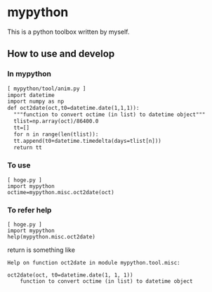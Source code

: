 # mypython
This is a python toolbox written by myself.

## How to use and develop
### In mypython
```python:hoge.txt
[ mypython/tool/anim.py ]
import datetime
import numpy as np
def oct2date(oct,t0=datetime.date(1,1,1)):
  """function to convert octime (in list) to datetime object"""
  tlist=np.array(oct)/86400.0
  tt=[]
  for n in range(len(tlist)):
  tt.append(t0+datetime.timedelta(days=tlist[n]))
  return tt
```
### To use
```
[ hoge.py ]
import mypython
octime=mypython.misc.oct2date(oct)
```
### To refer help
```
[ hoge.py ]
import mypython
help(mypython.misc.oct2date)
```
return is something like
```
Help on function oct2date in module mypython.tool.misc:

oct2date(oct, t0=datetime.date(1, 1, 1))
    function to convert octime (in list) to datetime object
```

